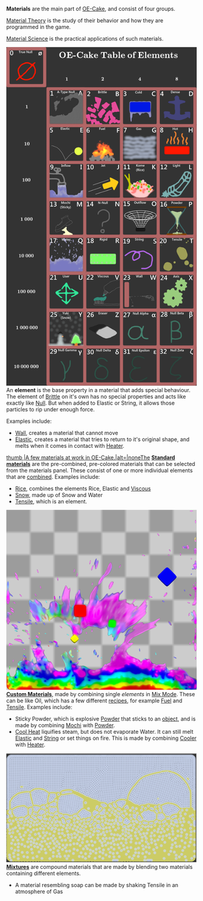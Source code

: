 **Materials** are the main part of [OE-Cake](/OE-Cake.md "OE-Cake"), and consist of four groups.

[Material Theory](/Material%20Theory.md "Material Theory") is the study of their behavior and how they are programmed in the game.

[Material Science](/Materials%20Science.md "Materials Science") is the practical applications of such materials.

  
![Table of the Elements\|alt=\|none](/images/Elements.png "Table of the Elements|alt=|none")An **element** is the base property in a material that adds special behaviour. The element of [Brittle](/Brittle.md "Brittle") on it's own has no special properties and acts like exactly like [Null](/Null.md "Null"). But when added to Elastic or String, it allows those particles to rip under enough force.

Examples include:

-   [Wall](/Wall.md "Wall"), creates a material that cannot move
-   [Elastic](/Elastic.md "Elastic"), creates a material that tries to return to it's original shape, and melts when it comes in contact with [Heater](/Heater.md "Heater").

<!-- -->

  
[ thumb \|A few materials at work in OE-Cake.\|alt=\|noneThe](/image_materials.png.md "image:materials.png") **[Standard materials](/Standard%20materials.md "Standard materials")** are the pre-combined, pre-colored materials that can be selected from the materials panel. These consist of one or more individual elements that are [combined](/Mix%20Mode.md "Mix Mode"). Examples include:

-   [Rice](/Rice.md "Rice"), combines the elements Rice, Elastic and [Viscous](/Viscous.md "Viscous")
-   [Snow](/Snow.md "Snow"), made up of Snow and Water
-   [Tensile](/Tensile.md "Tensile"), which is an element.

<!-- -->

  
![Colored elements\|alt=\|none](/images/Colored%20elements.png "Colored elements|alt=|none")**[Custom Materials](/Mix%20Mode.md "Mix Mode")**, made by combining single *elements* in [Mix Mode](/Mix%20Mode.md "Mix Mode"). These can be like Oil, which has a few different [recipes](/recipes.md "recipes"), for example [Fuel](/Fuel.md "Fuel") and [Tensile](/Tensile.md "Tensile"). Examples include:

-   Sticky Powder, which is explosive [Powder](/Powder.md "Powder") that sticks to an [object](/object.md "object"), and is made by combining [Mochi](/Mochi.md "Mochi") with [Powder](/Powder.md "Powder").
-   [Cool Heat](/Cool%20Heat.md "Cool Heat") liquifies steam, but does not evaporate Water. It can still melt [Elastic](/Elastic.md "Elastic") and [String](/String.md "String") or set things on fire. This is made by combining [Cooler](/Cooler.md "Cooler") with [Heater](/Heater.md "Heater").

<!-- -->

  
![Soap-like material made by mixing Tensile and Gas\|alt=\|none](/images/MetaTensile.png "Soap-like material made by mixing Tensile and Gas|alt=|none")**[Mixtures](/Mixture.md "Mixture")** are compound materials that are made by blending two materials containing different elements.

-   A material resembling soap can be made by shaking Tensile in an atmosphere of Gas
